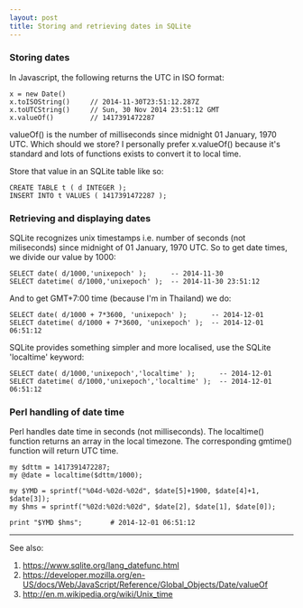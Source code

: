 ```yaml
---
layout: post
title: Storing and retrieving dates in SQLite
---
```


### Storing dates

In Javascript, the following returns the UTC in ISO format:

    x = new Date()
    x.toISOString()     // 2014-11-30T23:51:12.287Z
    x.toUTCString()     // Sun, 30 Nov 2014 23:51:12 GMT
    x.valueOf()         // 1417391472287

valueOf() is the number of milliseconds since midnight 01 January, 1970 UTC.
Which should we store? I personally prefer x.valueOf() because it's standard
and lots of functions exists to convert it to local time.

Store that value in an SQLite table like so:

    CREATE TABLE t ( d INTEGER );
    INSERT INTO t VALUES ( 1417391472287 );

### Retrieving and displaying dates

SQLite recognizes unix timestamps i.e. number of seconds (not miliseconds)
since midnight of 01 January, 1970 UTC. So to get date times, we divide our
value by 1000:

    SELECT date( d/1000,'unixepoch' );      -- 2014-11-30
    SELECT datetime( d/1000,'unixepoch' );  -- 2014-11-30 23:51:12

And to get GMT+7:00 time (because I'm in Thailand) we do:

    SELECT date( d/1000 + 7*3600, 'unixepoch' );      -- 2014-12-01
    SELECT datetime( d/1000 + 7*3600, 'unixepoch' );  -- 2014-12-01 06:51:12

SQLite provides something simpler and more localised, use the SQLite
'localtime' keyword:

    SELECT date( d/1000,'unixepoch','localtime' );      -- 2014-12-01
    SELECT datetime( d/1000,'unixepoch','localtime' );  -- 2014-12-01 06:51:12

### Perl handling of date time

Perl handles date time in seconds (not milliseconds). The localtime() function
returns an array in the local timezone. The corresponding gmtime() function
will return UTC time.

    my $dttm = 1417391472287;
    my @date = localtime($dttm/1000);

    my $YMD = sprintf("%04d-%02d-%02d", $date[5]+1900, $date[4]+1, $date[3]);
    my $hms = sprintf("%02d:%02d:%02d", $date[2], $date[1], $date[0]);

    print "$YMD $hms";       # 2014-12-01 06:51:12

----
See also: 

1. https://www.sqlite.org/lang_datefunc.html
2. https://developer.mozilla.org/en-US/docs/Web/JavaScript/Reference/Global_Objects/Date/valueOf
3. http://en.m.wikipedia.org/wiki/Unix_time


